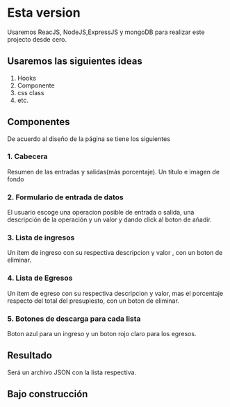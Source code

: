 # Esta version 
Usaremos ReacJS, NodeJS,ExpressJS y mongoDB para realizar este projecto desde cero.

## Usaremos las siguientes ideas
1. Hooks
2. Componente
3. css class
4. etc.

## Componentes
De acuerdo al diseño de la página se tiene los siguientes
### 1. Cabecera
Resumen de las entradas y salidas(más porcentaje). Un título e imagen de fondo

### 2. Formulario de entrada de datos
El usuario escoge una operacion posible de entrada o salida, una descripción de la operación y un valor y dando click al boton de añadir.

### 3. Lista de ingresos
Un item de ingreso con su respectiva descripcion y valor , con un boton de eliminar.

### 4. Lista de Egresos
Un item de egreso con su respectiva descripcion y valor, mas el porcentaje respecto del total del presupiesto, con un boton de eliminar.

### 5. Botones de descarga para cada lista
Boton azul para un ingreso y un boton rojo claro para los egresos.

## Resultado
Será un archivo JSON con la lista respectiva.

## Bajo construcción

